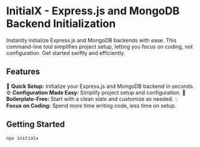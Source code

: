 # InitialX - Express.js and MongoDB Backend Initialization

Instantly initialize Express.js and MongoDB backends with ease. This command-line tool simplifies project setup, letting you focus on coding, not configuration. Get started swiftly and efficiently.

## Features

🚀 **Quick Setup:** Initialize your Express.js and MongoDB backend in seconds.
⚙️ **Configuration Made Easy:** Simplify project setup and configuration.
🧰 **Boilerplate-Free:** Start with a clean slate and customize as needed.
💡 **Focus on Coding:** Spend more time writing code, less time on setup.

## Getting Started

```
npx initialx
```